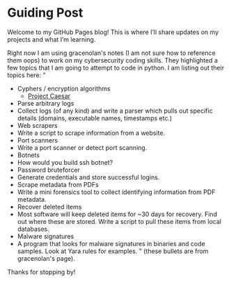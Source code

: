 # Guiding Post

Welcome to my GitHub Pages blog! This is where I’ll share updates on my projects and what I’m learning.

Right now I am using gracenolan's notes (I am not sure how to reference them oops) to work on my cybersecurity coding skills.
They highlighted a few topics that I am going to attempt to code in python. I am listing out their topics here:
"
- Cyphers / encryption algorithms
    - [Project Caesar](project_caesar.md)
- Parse arbitrary logs
- Collect logs (of any kind) and write a parser which pulls out specific details (domains, executable names, timestamps etc.)
- Web scrapers
- Write a script to scrape information from a website.
- Port scanners
- Write a port scanner or detect port scanning.
- Botnets
- How would you build ssh botnet?
- Password bruteforcer
- Generate credentials and store successful logins.
- Scrape metadata from PDFs
- Write a mini forensics tool to collect identifying information from PDF metadata.
- Recover deleted items
- Most software will keep deleted items for ~30 days for recovery. Find out where these are stored.
    Write a script to pull these items from local databases.
- Malware signatures
- A program that looks for malware signatures in binaries and code samples.
    Look at Yara rules for examples.
" (these bullets are from gracenolan's page).

Thanks for stopping by!
